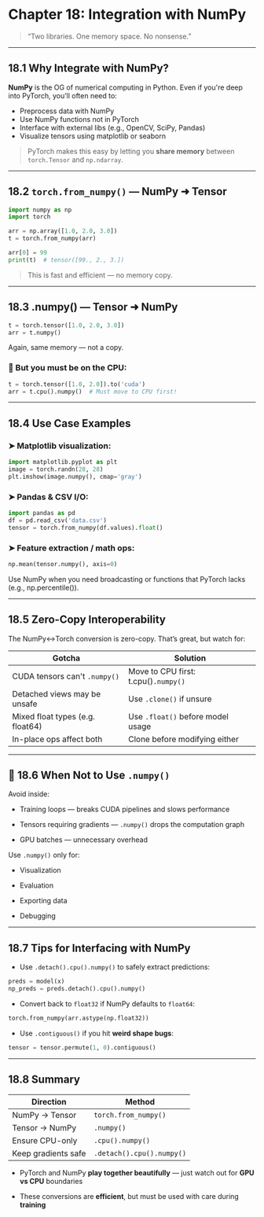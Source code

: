 # Chapter 18: Integration with NumPy

> “Two libraries. One memory space. No nonsense.”

---

## 18.1 Why Integrate with NumPy?

**NumPy** is the OG of numerical computing in Python. Even if you're deep into PyTorch, you’ll often need to:

- Preprocess data with NumPy  
- Use NumPy functions not in PyTorch  
- Interface with external libs (e.g., OpenCV, SciPy, Pandas)  
- Visualize tensors using matplotlib or seaborn  

> PyTorch makes this easy by letting you **share memory** between `torch.Tensor` and `np.ndarray`.

---

## 18.2 `torch.from_numpy()` — NumPy ➜ Tensor

```python
import numpy as np
import torch

arr = np.array([1.0, 2.0, 3.0])
t = torch.from_numpy(arr)

arr[0] = 99
print(t)  # tensor([99., 2., 3.])
```
>  This is fast and efficient — no memory copy.

---

##  18.3 .numpy() — Tensor ➜ NumPy
```python
t = torch.tensor([1.0, 2.0, 3.0])
arr = t.numpy()
```
Again, same memory — not a copy.

### 🛑 But you must be on the CPU:
```python
t = torch.tensor([1.0, 2.0]).to('cuda')
arr = t.cpu().numpy()  # Must move to CPU first!
```

---

##  18.4 Use Case Examples

### ➤ Matplotlib visualization:
```python
import matplotlib.pyplot as plt
image = torch.randn(28, 28)
plt.imshow(image.numpy(), cmap='gray')
```
### ➤ Pandas & CSV I/O:
```python
import pandas as pd
df = pd.read_csv('data.csv')
tensor = torch.from_numpy(df.values).float()
```
### ➤ Feature extraction / math ops:
```python
np.mean(tensor.numpy(), axis=0)
```
Use NumPy when you need broadcasting or functions that PyTorch lacks (e.g., np.percentile()).


---

## 18.5 Zero-Copy Interoperability

The NumPy↔Torch conversion is zero-copy. That’s great, but watch for:

|Gotcha	                                |Solution                               |
|---------------------------------------|---------------------------------------|
|CUDA tensors can't `.numpy()`	        |Move to CPU first: t.cpu()`.numpy() `    |
|Detached views may be unsafe	        |Use `.clone()` if unsure                 |
|Mixed float types (e.g. float64)	    |Use `.float()` before model usage        |
|In-place ops affect both	            |Clone before modifying either          |


---

## 🚫 18.6 When Not to Use `.numpy()`

Avoid inside:

- Training loops — breaks CUDA pipelines and slows performance

- Tensors requiring gradients — `.numpy()` drops the computation graph

- GPU batches — unnecessary overhead

Use `.numpy()` only for:

- Visualization

- Evaluation

- Exporting data

- Debugging

---

## 18.7 Tips for Interfacing with NumPy

- Use `.detach().cpu().numpy()` to safely extract predictions:

```python
preds = model(x)
np_preds = preds.detach().cpu().numpy()
```

- Convert back to `float32` if NumPy defaults to `float64`:
```python
torch.from_numpy(arr.astype(np.float32))
```

- Use `.contiguous()` if you hit **weird shape bugs**:
```python
tensor = tensor.permute(1, 0).contiguous()
```

---

## 18.8 Summary

|Direction	                |Method                     |
|---------------------------|---------------------------|
|NumPy → Tensor	            |`torch.from_numpy()`         |
|Tensor → NumPy	            |`.numpy() `                  |
|Ensure CPU-only	        |`.cpu().numpy()`             |
|Keep gradients safe	    |`.detach().cpu().numpy()`    |

- PyTorch and NumPy **play together beautifully** — just watch out for **GPU vs CPU** boundaries

- These conversions are **efficient**, but must be used with care during **training**